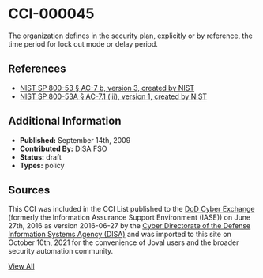 # CCI-000045

The organization defines in the security plan, explicitly or by reference, the time period for lock out mode or delay period.

## References ##

* [NIST SP 800-53 § AC-7 b, version 3, created by NIST](http://csrc.nist.gov/publications/PubsSPs.html)
* [NIST SP 800-53A § AC-7.1 (iii), version 1, created by NIST](http://csrc.nist.gov/publications/PubsSPs.html)


## Additional Information ##

* **Published:** September 14th, 2009
* **Contributed By:** DISA FSO
* **Status:** draft
* **Types:** policy

## Sources ##

This CCI was included in the CCI List published to the [DoD Cyber Exchange](https://public.cyber.mil/stigs/cci/)
(formerly the Information Assurance Support Environment (IASE)) on June 27th, 2016 as version
2016-06-27 by the [Cyber Directorate of the Defense Information Systems Agency (DISA)](https://public.cyber.mil/about-cyber/)
and was imported to this site on October 10th, 2021 for the convenience of Joval users and the broader
security automation community.

[View All](../README.md)
